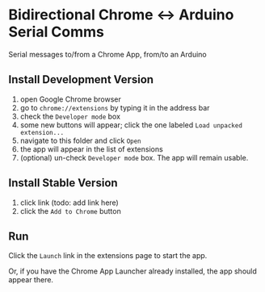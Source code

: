 # Bidirectional Chrome <-> Arduino Serial Comms
Serial messages to/from a Chrome App, from/to an Arduino

## Install Development Version

1. open Google Chrome browser
2. go to `chrome://extensions` by typing it in the address bar
3. check the `Developer mode` box
4. some new buttons will appear; click the one labeled `Load unpacked extension...`
5. navigate to this folder and click `Open`
6. the app will appear in the list of extensions
7. (optional) un-check `Developer mode` box. The app will remain usable.

## Install Stable Version

1. click link (todo: add link here)
2. click the `Add to Chrome` button


## Run
Click the `Launch` link in the extensions page to start the app.

Or, if you have the Chrome App Launcher already installed, the app should appear there.
